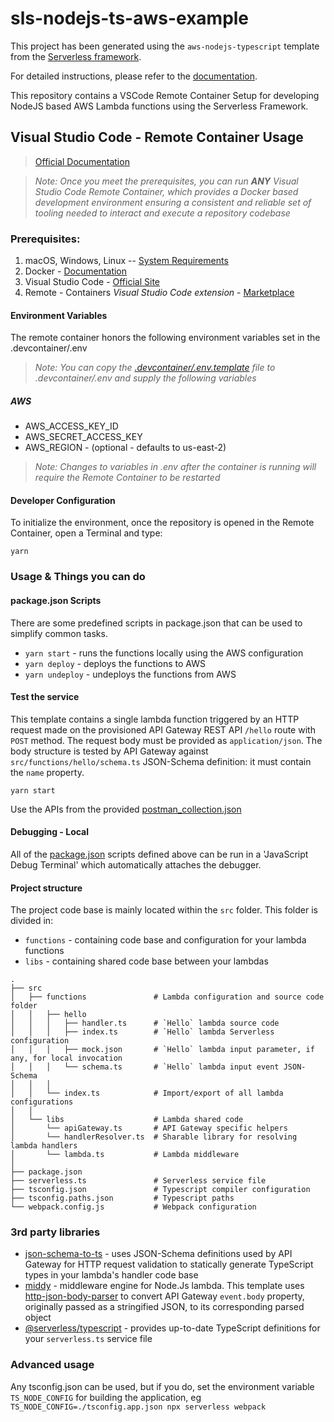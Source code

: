 # sls-nodejs-ts-aws-example


This project has been generated using the `aws-nodejs-typescript` template from the [Serverless framework](https://www.serverless.com/).

For detailed instructions, please refer to the [documentation](https://www.serverless.com/framework/docs/providers/aws/).

This repository contains a VSCode Remote Container Setup for developing NodeJS based AWS Lambda functions using the Serverless Framework.

## Visual Studio Code - Remote Container Usage

> [Official Documentation](https://code.visualstudio.com/docs/remote/containers)

> _Note: Once you meet the prerequisites, you can run **ANY** Visual Studio Code Remote Container, which provides a Docker based development environment ensuring a consistent and reliable set of tooling needed to interact and execute a repository codebase_

### Prerequisites:

1. macOS, Windows, Linux -- [System Requirements](https://code.visualstudio.com/docs/remote/containers#_system-requirements)
2. Docker - [Documentation](https://code.visualstudio.com/docs/remote/containers#_installation)
3. Visual Studio Code - [Official Site](https://code.visualstudio.com/)
4. Remote - Containers _Visual Studio Code extension_ - [Marketplace](https://marketplace.visualstudio.com/items?itemName=ms-vscode-remote.remote-containers)

#### Environment Variables

The remote container honors the following environment variables set in the .devcontainer/.env

> _Note: You can copy the [.devcontainer/.env.template](.devcontainer/.env.template) file to .devcontainer/.env and supply the following variables_

##### AWS

- AWS_ACCESS_KEY_ID
- AWS_SECRET_ACCESS_KEY
- AWS_REGION - (optional - defaults to us-east-2)

> _Note: Changes to variables in .env after the container is running will require the Remote Container to be restarted_

#### Developer Configuration

To initialize the environment, once the repository is opened in the Remote Container, open a Terminal and type:

`yarn`

### Usage & Things you can do

#### package.json Scripts

There are some predefined scripts in package.json that can be used to simplify common tasks.

- `yarn start` - runs the functions locally using the AWS configuration
- `yarn deploy` - deploys the functions to AWS
- `yarn undeploy` - undeploys the functions from AWS

#### Test the service

This template contains a single lambda function triggered by an HTTP request made on the provisioned API Gateway REST API `/hello` route with `POST` method. The request body must be provided as `application/json`. The body structure is tested by API Gateway against `src/functions/hello/schema.ts` JSON-Schema definition: it must contain the `name` property.

`yarn start`

Use the APIs from the provided [postman_collection.json](postman_collection.json)

#### Debugging - Local

All of the [package.json](package.json) scripts defined above can be run in a 'JavaScript Debug Terminal' which automatically attaches the debugger.

#### Project structure

The project code base is mainly located within the `src` folder. This folder is divided in:

- `functions` - containing code base and configuration for your lambda functions
- `libs` - containing shared code base between your lambdas

```
.
├── src
│   ├── functions               # Lambda configuration and source code folder
│   │   ├── hello
│   │   │   ├── handler.ts      # `Hello` lambda source code
│   │   │   ├── index.ts        # `Hello` lambda Serverless configuration
│   │   │   ├── mock.json       # `Hello` lambda input parameter, if any, for local invocation
│   │   │   └── schema.ts       # `Hello` lambda input event JSON-Schema
│   │   │
│   │   └── index.ts            # Import/export of all lambda configurations
│   │
│   └── libs                    # Lambda shared code
│       └── apiGateway.ts       # API Gateway specific helpers
│       └── handlerResolver.ts  # Sharable library for resolving lambda handlers
│       └── lambda.ts           # Lambda middleware
│
├── package.json
├── serverless.ts               # Serverless service file
├── tsconfig.json               # Typescript compiler configuration
├── tsconfig.paths.json         # Typescript paths
└── webpack.config.js           # Webpack configuration
```

### 3rd party libraries

- [json-schema-to-ts](https://github.com/ThomasAribart/json-schema-to-ts) - uses JSON-Schema definitions used by API Gateway for HTTP request validation to statically generate TypeScript types in your lambda's handler code base
- [middy](https://github.com/middyjs/middy) - middleware engine for Node.Js lambda. This template uses [http-json-body-parser](https://github.com/middyjs/middy/tree/master/packages/http-json-body-parser) to convert API Gateway `event.body` property, originally passed as a stringified JSON, to its corresponding parsed object
- [@serverless/typescript](https://github.com/serverless/typescript) - provides up-to-date TypeScript definitions for your `serverless.ts` service file

### Advanced usage

Any tsconfig.json can be used, but if you do, set the environment variable `TS_NODE_CONFIG` for building the application, eg `TS_NODE_CONFIG=./tsconfig.app.json npx serverless webpack`
